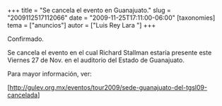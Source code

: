 +++
title = "Se cancela el evento en Guanajuato."
slug = "2009112517112066"
date = "2009-11-25T17:11:00-06:00"
[taxonomies]
tema = ["anuncios"]
autor = ["Luis Rey Lara "]
+++

Confirmado.

Se cancela el evento en el cual Richard Stallman estaría presente este
Viernes 27 de Nov. en el auditorio del Estado de Guanajuato.

Para mayor información, ver:

\[<a href="http://gulev.org.mx/eventos/tour2009/sede-guanajuato-del-tgsl09-cancelada">http://gulev.org.mx/eventos/tour2009/sede-guanajuato-del-tgsl09-cancelada</a>\]
